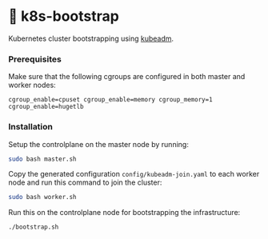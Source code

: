 # 🚀 k8s-bootstrap
Kubernetes cluster bootstrapping using [kubeadm](https://kubernetes.io/docs/setup/production-environment/tools/kubeadm/create-cluster-kubeadm/).

### Prerequisites

Make sure that the following cgroups are configured in both master and worker nodes:
```text
cgroup_enable=cpuset cgroup_enable=memory cgroup_memory=1 cgroup_enable=hugetlb
``` 

### Installation

Setup the controlplane on the master node by running:
```bash
sudo bash master.sh
```

Copy the generated configuration `config/kubeadm-join.yaml` to each worker node and run this command to join the cluster:
```bash
sudo bash worker.sh 
``` 

Run this on the controlplane node for bootstrapping the infrastructure:
```bash
./bootstrap.sh
``` 
